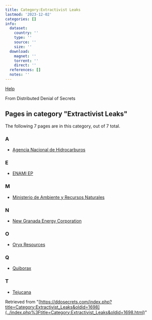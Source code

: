 ```yaml
---
title: Category:Extractivist Leaks
lastmod: '2023-12-02'
categories: []
info:
  dataset:
    country: ''
    type: ''
    source: ''
    size: ''
  download:
    magnet: ''
    torrent: ''
    direct: ''
  references: []
  notes: ''
---
```




[Help](https://www.mediawiki.org/wiki/Special:MyLanguage/Help:Categories)

From Distributed Denial of Secrets

## Pages in category "Extractivist Leaks"

The following 7 pages are in this category, out of 7 total.

### A

- [Agencia Nacional de
Hidrocarburos](Agencia_Nacional_de_Hidrocarburos.html "Agencia Nacional de Hidrocarburos")

### E

- [ENAMI EP](ENAMI_EP.html "ENAMI EP")

### M

- [Ministerio de Ambiente y Recursos
Naturales](Ministerio_de_Ambiente_y_Recursos_Naturales.html "Ministerio de Ambiente y Recursos Naturales")

### N

- [New Granada Energy
Corporation](New_Granada_Energy_Corporation.html "New Granada Energy Corporation")

### O

- [Oryx Resources](Oryx_Resources.html "Oryx Resources")

### Q

- [Quiborax](Quiborax.html "Quiborax")

### T

- [Tejucana](Tejucana.html "Tejucana")

Retrieved from
"[https://ddosecrets.com/index.php?title=Category:Extractivist_Leaks&oldid=1698](../index.php%3Ftitle=Category:Extractivist_Leaks&oldid=1698.html)"

